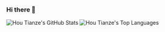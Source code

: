 ### Hi there 👋

<!--
**houtianze/houtianze** is a ✨ _special_ ✨ repository because its `README.md` (this file) appears on your GitHub profile.

Here are some ideas to get you started:

- 🔭 I’m currently working on ...
- 🌱 I’m currently learning ...
- 👯 I’m looking to collaborate on ...
- 🤔 I’m looking for help with ...
- 💬 Ask me about ...
- 📫 How to reach me: ...
- 😄 Pronouns: ...
- ⚡ Fun fact: ...
-->

![Hou Tianze's GitHub Stats](https://github-readme-stats.vercel.app/api?username=houtianze&show_icons=true&count_private=true)
![Hou Tianze's Top Languages](https://github-readme-stats.vercel.app/api/top-langs?username=houtianze&layout=compact)

